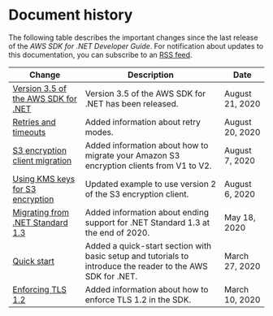 # Document history<a name="document-history"></a>

The following table describes the important changes since the last release of the *AWS SDK for \.NET Developer Guide*\. For notification about updates to this documentation, you can subscribe to an [RSS feed](https://docs.aws.amazon.com/sdk-for-net/latest/developer-guide/amazon-aws-sdk-for-net-dev-guide-doc-history.rss)\.

| Change | Description | Date | 
| --- |--- |--- |
| [Version 3\.5 of the AWS SDK for \.NET](net-dg-v35.md) | Version 3\.5 of the AWS SDK for \.NET has been released\. | August 21, 2020 | 
| [Retries and timeouts](retries-timeouts.md) | Added information about retry modes\. | August 20, 2020 | 
| [S3 encryption client migration](s3-encryption-migration.md) | Added information about how to migrate your Amazon S3 encryption clients from V1 to V2\. | August 7, 2020 | 
| [Using KMS keys for S3 encryption](kms-keys-s3-encryption.md) | Updated example to use version 2 of the S3 encryption client\. | August 6, 2020 | 
| [Migrating from \.NET Standard 1\.3](migration-from-net-standard-1-3.md) | Added information about ending support for \.NET Standard 1\.3 at the end of 2020\. | May 18, 2020 | 
| [Quick start](quick-start.md) | Added a quick\-start section with basic setup and tutorials to introduce the reader to the AWS SDK for \.NET\. | March 27, 2020 | 
| [Enforcing TLS 1\.2](enforcing-tls.md) | Added information about how to enforce TLS 1\.2 in the SDK\. | March 10, 2020 | 